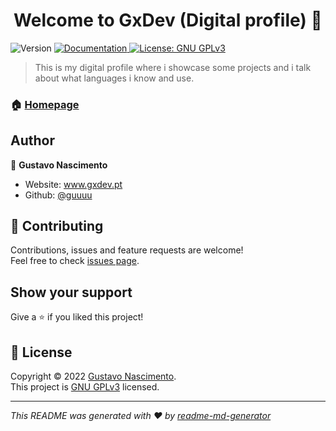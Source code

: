 <h1 align="center">Welcome to GxDev (Digital profile) 👋</h1>
<p>
  <img alt="Version" src="https://img.shields.io/badge/version-1.0.0-blue.svg?cacheSeconds=2592000" />
  <a href="https://github.com/guuuu/gxdev/blob/main/README.md" target="_blank">
    <img alt="Documentation" src="https://img.shields.io/badge/documentation-yes-brightgreen.svg" />
  </a>
  <a href="https://github.com/guuuu/gxdev/blob/main/LICENSE" target="_blank">
    <img alt="License: GNU GPLv3" src="https://img.shields.io/badge/License-GNU GPLv3-yellow.svg" />
  </a>
</p>

> This is my digital profile where i showcase some projects and i talk about what languages i know and use.

### 🏠 [Homepage](www.gxdev.pt)

## Author

👤 **Gustavo Nascimento**

* Website: www.gxdev.pt
* Github: [@guuuu](https://github.com/guuuu)

## 🤝 Contributing

Contributions, issues and feature requests are welcome!<br />Feel free to check [issues page](https://github.com/guuuu/gxdev/issues). 

## Show your support

Give a ⭐️ if you liked this project!

## 📝 License

Copyright © 2022 [Gustavo Nascimento](https://github.com/guuuu).<br />
This project is [GNU GPLv3](https://github.com/guuuu/gxdev/blob/main/LICENSE) licensed.

***
_This README was generated with ❤️ by [readme-md-generator](https://github.com/kefranabg/readme-md-generator)_
